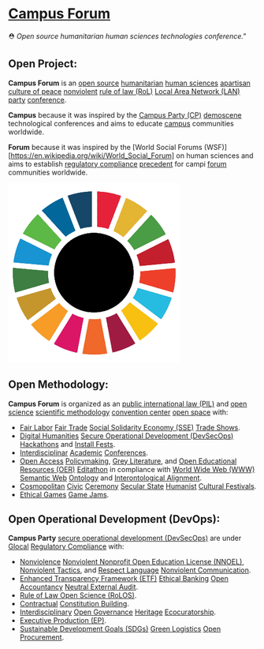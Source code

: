 # [Campus Forum](https://operarioribeiro.github.com/CampusForum)

⛑️ _Open source humanitarian human sciences technologies conference."_

## Open Project:

**Campus Forum** is an [open source](https://en.wikipedia.org/wiki/Open_source) [humanitarian](https://en.wikipedia.org/wiki/Humanitarianism) [human sciences](https://en.wikipedia.org/wiki/Human_science) [apartisan](https://en.wiktionary.org/wiki/apartisan) [culture of peace](https://en.wikipedia.org/wiki/Culture_of_Peace) [nonviolent](https://en.wikipedia.org/wiki/Nonviolence) [rule of law (RoL)](https://en.wikipedia.org/wiki/Rule_of_law) [Local Area Network (LAN) party](https://en.wikipedia.org/wiki/LAN_party) [conference](https://en.wikipedia.org/wiki/Conference). 

**Campus** because it was inspired by the [Campus Party (CP)](https://en.wikipedia.org/wiki/Campus_Party) [demoscene](https://en.wikipedia.org/wiki/Demoscene) technological conferences and aims to educate [campus](https://en.wikipedia.org/wiki/Campus) communities worldwide.

**Forum** because it was inspired by the [World Social Forums (WSF)][https://en.wikipedia.org/wiki/World_Social_Forum] on human sciences and aims to establish [regulatory compliance](https://en.wikipedia.org/wiki/Regulatory_compliance) [precedent](https://en.wikipedia.org/wiki/Precedent) for campi [forum](https://en.wikipedia.org/wiki/Forum_(legal)) communities worldwide.

![image](https://github.com/operarioribeiro/CampusForum/blob/main/Campus%20Forum.png)

## Open Methodology:

**Campus Forum** is organized as an [public international law (PIL)](https://en.wikibooks.org/wiki/Public_International_Law) and [open science](https://en.wikipedia.org/wiki/Open_science) [scientific methodology](https://en.wikipedia.org/wiki/Scientific_method) [convention center](https://en.wikipedia.org/wiki/Convention_center) [open space](https://en.wikipedia.org/wiki/Open_space) with:

- [Fair Labor](https://en.wikipedia.org/wiki/Declaration_on_Fundamental_Principles_and_Rights_at_Work) [Fair Trade](https://en.wikipedia.org/wiki/Fair_trade) [Social Solidarity Economy (SSE)](https://en.wikipedia.org/wiki/Solidarity_economy) [Trade Shows](https://en.wikipedia.org/wiki/Trade_show).
- [Digital Humanities](https://en.wikipedia.org/wiki/Digital_humanities) [Secure Operational Development (DevSecOps)](https://en.wikipedia.org/wiki/DevOps#DevSecOps,_shifting_security_left) [Hackathons](https://en.wikipedia.org/wiki/Hackathon) and [Install Fests](https://en.wikipedia.org/wiki/Installfest).
- [Interdisciplinar](https://en.wikipedia.org/wiki/Interdisciplinarity) [Academic](https://en.wikipedia.org/wiki/Academy) [Conferences](https://en.wikipedia.org/wiki/Conference#Conferences_topics).
- [Open Access](https://en.wikipedia.org/wiki/Open_access) [Policymaking](https://en.wikipedia.org/wiki/Policy), [Grey Literature](https://en.wikipedia.org/wiki/Grey_literature), and [Open Educational Resources (OER)](https://en.wikipedia.org/wiki/Open_educational_resources) [Editathon](https://en.wikipedia.org/wiki/Editathon) in compliance with [World Wide Web (WWW)](https://en.wikipedia.org/wiki/World_Wide_Web) [Semantic Web](https://en.wikipedia.org/wiki/Semantic_Web) [Ontology](https://en.wikipedia.org/wiki/Ontology_(information_science)) and [Interontological Alignment](https://en.wikipedia.org/wiki/Ontology_alignment).
- [Cosmopolitan](https://en.wikipedia.org/wiki/Cosmopolitanism) [Civic](https://en.wikipedia.org/wiki/Civil_religion) [Ceremony](https://en.wikipedia.org/wiki/Ceremony) [Secular State](https://en.wikipedia.org/wiki/Secular_state) [Humanist](https://en.wikipedia.org/wiki/Humanism) [Cultural Festivals](https://en.wikipedia.org/wiki/Cultural_festival).
- [Ethical Games](https://ethicalgames.org) [Game Jams](https://en.wikipedia.org/wiki/Game_jam).

## Open Operational Development (DevOps):

**Campus Party** [secure operational development (DevSecOps)](https://en.wikipedia.org/wiki/DevOps#DevSecOps,_shifting_security_left) are under [Glocal](https://en.wikipedia.org/wiki/Glocalization) [Regulatory Compliance](https://en.wikipedia.org/wiki/Regulatory_compliance) with:

- [Nonviolence](https://en.wikipedia.org/wiki/Nonviolence) [Nonviolent Nonprofit Open Education License (NNOEL)](https://dx.doi.org/10.17504/protocols.io.bp2l6zkbzgqe/v1), [Nonviolent Tactics](https://www.tactics.nonviolenceinternational.net/), and [Respect Language](https://amazon.co.uk/Respect-Languages-Everybody-Fascinating-languages-ebook/dp/B0CQ2KWTWT) [Nonviolent Communication](https://en.wikipedia.org/wiki/Nonviolent_Communication).
- [Enhanced Transparency Framework (ETF)](https://en.wikipedia.org/wiki/Enhanced_Transparency_Framework) [Ethical Banking](https://en.wikipedia.org/wiki/Ethical_banking) [Open Accountancy](https://opencollective.com/) [Neutral External Audit](https://en.wikipedia.org/wiki/Audit). 
- [Rule of Law Open Science (RoLOS)](https://dx.doi.org/10.17504/protocols.io.81wgbzom3gpk/v1).
- [Contractual](https://en.wikipedia.org/wiki/Contract) [Constitution Building](https://constitutionnet.org).
- [Interdisciplinary](https://en.wikipedia.org/wiki/Interdisciplinarity) [Open Governance](https://en.wikipedia.org/wiki/Open-source_governance) [Heritage](https://en.wikipedia.org/wiki/Heritage) [Ecocuratorship](https://en.wikipedia.org/wiki/Curator).
- [Executive Production (EP)](https://en.wikipedia.org/wiki/Executive_producer).
- [Sustainable Development Goals (SDGs)](https://en.wikipedia.org/wiki/Sustainable_Development_Goals) [Green Logistics](https://logcluster.org/en/wrec/green-logistics) [Open Procurement](https://openprocurement.io).
